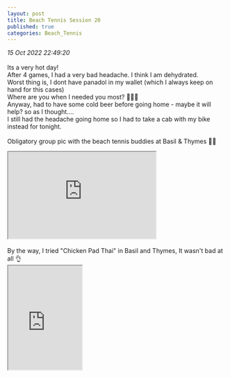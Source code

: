 ```yaml
---
layout: post
title: Beach Tennis Session 20
published: true
categories: Beach_Tennis
---
```

_15 Oct 2022 22:49:20_
<br>
<br>
Its a very hot day!
<br>
After 4 games, I had a very bad headache. I think I am dehydrated.
<br>
Worst thing is, I dont have panadol in my wallet (which I always keep on hand for this cases)
<br>
Where are you when I needed you most? 🤦🏻‍♀️
<br>
Anyway, had to have some cold beer before going home - maybe it will help? so as I thought....
<br>
I still had the headache going home so I had to take a cab with my bike instead for tonight.
<br>
<br>
Obligatory group pic with the beach tennis buddies at Basil & Thymes ✌🏼
<br>
<iframe src="https://drive.google.com/file/d/19U7c67HXngLoPswSQYMacAfxc0Ztenmn/preview" width="340" height="200" allow="autoplay"></iframe>
<br>
<br>
By the way, I tried "Chicken Pad Thai" in Basil and Thymes, It wasn't bad at all 👌
<br>
<iframe src="https://drive.google.com/file/d/1tM9RtJzvGcfpAMhTFXu0Jyg_kRWYH6J-/preview" width="170" height="240" allow="autoplay"></iframe>
